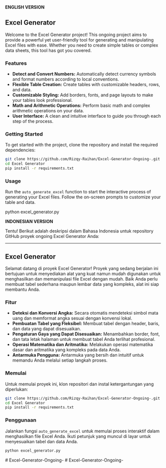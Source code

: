 **ENGLISH VERSION** 

## Excel Generator

Welcome to the Excel Generator project! This ongoing project aims to provide a powerful yet user-friendly tool for generating and manipulating Excel files with ease. Whether you need to create simple tables or complex data sheets, this tool has got you covered.

### Features

- **Detect and Convert Numbers:** Automatically detect currency symbols and format numbers according to local conventions.
- **Flexible Table Creation:** Create tables with customizable headers, rows, and data.
- **Customizable Styling:** Add borders, fonts, and page layouts to make your tables look professional.
- **Math and Arithmetic Operations:** Perform basic math and complex arithmetic operations on your data.
- **User Interface:** A clean and intuitive interface to guide you through each step of the process.

### Getting Started

To get started with the project, clone the repository and install the required dependencies:

```sh
git clone https://github.com/Rizqy-Raihan/Excel-Generator-Ongoing-.git
cd Excel Generator
pip install -r requirements.txt
```

### Usage

Run the `auto_generate_excel` function to start the interactive process of generating your Excel files. Follow the on-screen prompts to customize your table and data.


python excel_generator.py

**INDONESIAN VERSION**

Tentu! Berikut adalah deskripsi dalam Bahasa Indonesia untuk repository GitHub proyek ongoing Excel Generator Anda:

---

## Excel Generator

Selamat datang di proyek Excel Generator! Proyek yang sedang berjalan ini bertujuan untuk menyediakan alat yang kuat namun mudah digunakan untuk menghasilkan dan memanipulasi file Excel dengan mudah. Baik Anda perlu membuat tabel sederhana maupun lembar data yang kompleks, alat ini siap membantu Anda.

### Fitur

- **Deteksi dan Konversi Angka:** Secara otomatis mendeteksi simbol mata uang dan memformat angka sesuai dengan konvensi lokal.
- **Pembuatan Tabel yang Fleksibel:** Membuat tabel dengan header, baris, dan data yang dapat disesuaikan.
- **Pengaturan Gaya yang Dapat Disesuaikan:** Menambahkan border, font, dan tata letak halaman untuk membuat tabel Anda terlihat profesional.
- **Operasi Matematika dan Aritmatika:** Melakukan operasi matematika dasar dan aritmatika yang kompleks pada data Anda.
- **Antarmuka Pengguna:** Antarmuka yang bersih dan intuitif untuk memandu Anda melalui setiap langkah proses.

### Memulai

Untuk memulai proyek ini, klon repositori dan instal ketergantungan yang diperlukan:

```sh
git clone https://github.com/Rizqy-Raihan/Excel-Generator-Ongoing-.git
cd Excel Generator
pip install -r requirements.txt
```

### Penggunaan

Jalankan fungsi `auto_generate_excel` untuk memulai proses interaktif dalam menghasilkan file Excel Anda. Ikuti petunjuk yang muncul di layar untuk menyesuaikan tabel dan data Anda.

```sh
python excel_generator.py
```


#   E x c e l - G e n e r a t o r - O n g o i n g -  
 #   E x c e l - G e n e r a t o r - O n g o i n g -  
 